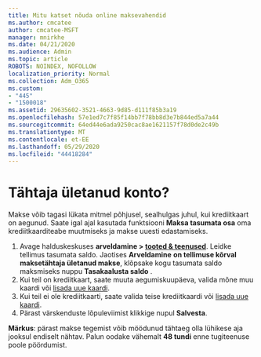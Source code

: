 ```yaml
---
title: Mitu katset nõuda online maksevahendid
ms.author: cmcatee
author: cmcatee-MSFT
manager: mnirkhe
ms.date: 04/21/2020
ms.audience: Admin
ms.topic: article
ROBOTS: NOINDEX, NOFOLLOW
localization_priority: Normal
ms.collection: Adm_O365
ms.custom:
- "445"
- "1500018"
ms.assetid: 29635602-3521-4663-9d85-d111f85b3a19
ms.openlocfilehash: 57e1ed7c7f85f14bb7f78bb8d3e7b844ed5a7a44
ms.sourcegitcommit: 64ed44e6ada9250cac8ae1621157f78d0de2c49b
ms.translationtype: MT
ms.contentlocale: et-EE
ms.lasthandoff: 05/29/2020
ms.locfileid: "44418284"
---
```

# <a name="past-due-account"></a>Tähtaja ületanud konto?

Makse võib tagasi lükata mitmel põhjusel, sealhulgas juhul, kui krediitkaart on aegunud. Saate igal ajal kasutada funktsiooni **Maksa tasumata osa** oma krediitkaarditeabe muutmiseks ja makse uuesti edastamiseks.

1. Avage halduskeskuses **arveldamine > [tooted & teenused](https://go.microsoft.com/fwlink/p/?linkid=842054)**.
Leidke tellimus tasumata saldo. Jaotises **Arveldamine** **on tellimuse kõrval maksetähtaja ületanud makse**, klõpsake kogu tasumata saldo maksmiseks nuppu **Tasakaalusta saldo** .
2. Kui teil on krediitkaart, saate muuta aegumiskuupäeva, valida mõne muu kaardi või [lisada uue kaardi](https://docs.microsoft.com/microsoft-365/commerce/billing-and-payments/manage-payment-methods?view=o365-worldwide).
3. Kui teil ei ole krediitkaarti, saate valida teise krediitkaardi või [lisada uue kaardi](https://docs.microsoft.com/microsoft-365/commerce/billing-and-payments/manage-payment-methods?view=o365-worldwide).
4. Pärast värskenduste lõpuleviimist klikkige nupul **Salvesta**.

**Märkus**: pärast makse tegemist võib möödunud tähtaeg olla lühikese aja jooksul endiselt nähtav. Palun oodake vähemalt **48 tundi** enne tugiteenuse poole pöördumist.
